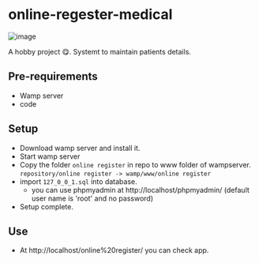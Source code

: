# online-regester-medical

![image](https://github.com/sudovinay01/online-regester-medical/assets/54681400/4101f220-0f71-4da6-b2dc-557367735117)

A hobby project 😋. Systemt to maintain patients details.

## Pre-requirements
- Wamp server
- code

## Setup
- Download wamp server and install it.
- Start wamp server
- Copy the folder `online register` in repo to www folder of wampserver. `repository/online register -> wamp/www/online register`
- import `127_0_0_1.sql` into database.
  - you can use phpmyadmin at http://localhost/phpmyadmin/ (default user name is 'root' and no password)
- Setup complete.

## Use 
- At http://localhost/online%20register/ you can check app.

